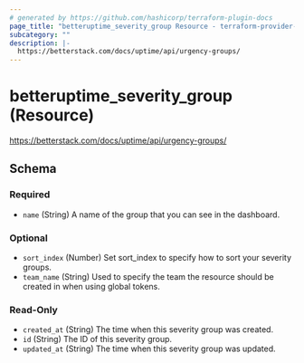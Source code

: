 ```yaml
---
# generated by https://github.com/hashicorp/terraform-plugin-docs
page_title: "betteruptime_severity_group Resource - terraform-provider-better-uptime"
subcategory: ""
description: |-
  https://betterstack.com/docs/uptime/api/urgency-groups/
---
```


# betteruptime_severity_group (Resource)

https://betterstack.com/docs/uptime/api/urgency-groups/



<!-- schema generated by tfplugindocs -->
## Schema

### Required

- `name` (String) A name of the group that you can see in the dashboard.

### Optional

- `sort_index` (Number) Set sort_index to specify how to sort your severity groups.
- `team_name` (String) Used to specify the team the resource should be created in when using global tokens.

### Read-Only

- `created_at` (String) The time when this severity group was created.
- `id` (String) The ID of this severity group.
- `updated_at` (String) The time when this severity group was updated.


